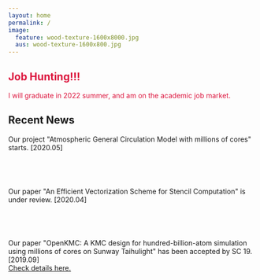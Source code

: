 ```yaml
---
layout: home
permalink: /
image:
  feature: wood-texture-1600x8000.jpg
  aus: wood-texture-1600x800.jpg
---
```


<div class="tiles">

<div class="tile">
  <h2 class="post-title"><font color="CRIMSON">Job Hunting!!!</font></h2>
  <p class="post-excerpt"><font color="CRIMSON">I will graduate in 2022 summer, and am on the academic job market.</font></p>
</div><!-- /.tile -->

<div class="tile">
  <h2 class="post-title">Recent News</h2>
  <p class="post-excerpt">Our project "Atmospheric General Circulation Model with millions of cores" starts. [2020.05]</p>
</div><!-- /.tile -->

<div class="tile">
  <h2 class="post-title"> &nbsp;</h2>
  <p class="post-excerpt">Our paper "An Efficient Vectorization Scheme for Stencil Computation" is under review. [2020.04]</p>
</div><!-- /.tile -->

<div class="tile">
  <h2 class="post-title">&nbsp;</h2>
  <p class="post-excerpt">Our paper "OpenKMC: A KMC design for hundred-billion-atom simulation using millions of cores on Sunway Taihulight" has been accepted by SC 19. [2019.09]<a href="https://sc19.supercomputing.org/presentation/?id=pap236&sess=sess160"><br>Check details here.</a></p>
</div><!-- /.tile -->

</div><!-- /.tiles -->
